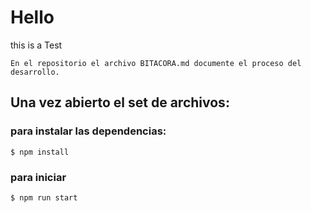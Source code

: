 # Hello 
this is a Test 
```
En el repositorio el archivo BITACORA.md documente el proceso del desarrollo.
```

## Una vez abierto el set de archivos:

### para instalar las dependencias:
```
$ npm install
```
### para iniciar
```
$ npm run start
```